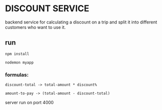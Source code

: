# DISCOUNT SERVICE
backend service for calculating a discount on a trip and split it into different customers who want to use it.

## run

```npm install```

```nodemon myapp```

### formulas:

```discount-total -> total-amount * discount%```

```amount-to-pay -> (total-amount - discount-total)```

server run on port 4000
